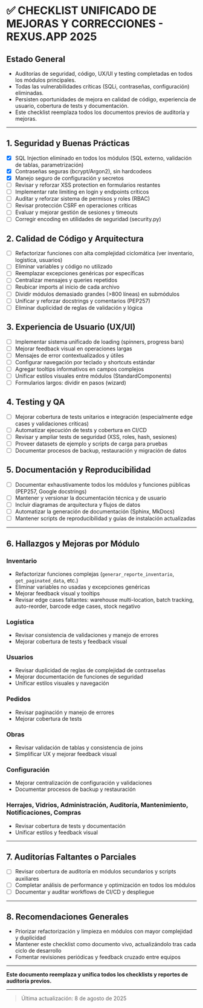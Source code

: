 # ✅ CHECKLIST UNIFICADO DE MEJORAS Y CORRECCIONES - REXUS.APP 2025

## Estado General
- Auditorías de seguridad, código, UX/UI y testing completadas en todos los módulos principales.
- Todas las vulnerabilidades críticas (SQLi, contraseñas, configuración) eliminadas.
- Persisten oportunidades de mejora en calidad de código, experiencia de usuario, cobertura de tests y documentación.
- Este checklist reemplaza todos los documentos previos de auditoría y mejoras.

---

## 1. Seguridad y Buenas Prácticas
- [x] SQL Injection eliminado en todos los módulos (SQL externo, validación de tablas, parametrización)
- [x] Contraseñas seguras (bcrypt/Argon2), sin hardcodeos
- [x] Manejo seguro de configuración y secretos
- [ ] Revisar y reforzar XSS protection en formularios restantes
- [ ] Implementar rate limiting en login y endpoints críticos
- [ ] Auditar y reforzar sistema de permisos y roles (RBAC)
- [ ] Revisar protección CSRF en operaciones críticas
- [ ] Evaluar y mejorar gestión de sesiones y timeouts
- [ ] Corregir encoding en utilidades de seguridad (security.py)

## 2. Calidad de Código y Arquitectura
- [ ] Refactorizar funciones con alta complejidad ciclomática (ver inventario, logistica, usuarios)
- [ ] Eliminar variables y código no utilizado
- [ ] Reemplazar excepciones genéricas por específicas
- [ ] Centralizar mensajes y queries repetidos
- [ ] Reubicar imports al inicio de cada archivo
- [ ] Dividir módulos demasiado grandes (>800 líneas) en submódulos
- [ ] Unificar y reforzar docstrings y comentarios (PEP257)
- [ ] Eliminar duplicidad de reglas de validación y lógica

## 3. Experiencia de Usuario (UX/UI)
- [ ] Implementar sistema unificado de loading (spinners, progress bars)
- [ ] Mejorar feedback visual en operaciones largas
- [ ] Mensajes de error contextualizados y útiles
- [ ] Configurar navegación por teclado y shortcuts estándar
- [ ] Agregar tooltips informativos en campos complejos
- [ ] Unificar estilos visuales entre módulos (StandardComponents)
- [ ] Formularios largos: dividir en pasos (wizard)

## 4. Testing y QA
- [ ] Mejorar cobertura de tests unitarios e integración (especialmente edge cases y validaciones críticas)
- [ ] Automatizar ejecución de tests y cobertura en CI/CD
- [ ] Revisar y ampliar tests de seguridad (XSS, roles, hash, sesiones)
- [ ] Proveer datasets de ejemplo y scripts de carga para pruebas
- [ ] Documentar procesos de backup, restauración y migración de datos

## 5. Documentación y Reproducibilidad
- [ ] Documentar exhaustivamente todos los módulos y funciones públicas (PEP257, Google docstrings)
- [ ] Mantener y versionar la documentación técnica y de usuario
- [ ] Incluir diagramas de arquitectura y flujos de datos
- [ ] Automatizar la generación de documentación (Sphinx, MkDocs)
- [ ] Mantener scripts de reproducibilidad y guías de instalación actualizadas

---

## 6. Hallazgos y Mejoras por Módulo

### Inventario
- Refactorizar funciones complejas (`generar_reporte_inventario`, `get_paginated_data`, etc.)
- Eliminar variables no usadas y excepciones genéricas
- Mejorar feedback visual y tooltips
- Revisar edge cases faltantes: warehouse multi-location, batch tracking, auto-reorder, barcode edge cases, stock negativo

### Logística
- Revisar consistencia de validaciones y manejo de errores
- Mejorar cobertura de tests y feedback visual

### Usuarios
- Revisar duplicidad de reglas de complejidad de contraseñas
- Mejorar documentación de funciones de seguridad
- Unificar estilos visuales y navegación

### Pedidos
- Revisar paginación y manejo de errores
- Mejorar cobertura de tests

### Obras
- Revisar validación de tablas y consistencia de joins
- Simplificar UX y mejorar feedback visual

### Configuración
- Mejorar centralización de configuración y validaciones
- Documentar procesos de backup y restauración

### Herrajes, Vidrios, Administración, Auditoría, Mantenimiento, Notificaciones, Compras
- Revisar cobertura de tests y documentación
- Unificar estilos y feedback visual

---

## 7. Auditorías Faltantes o Parciales
- [ ] Revisar cobertura de auditoría en módulos secundarios y scripts auxiliares
- [ ] Completar análisis de performance y optimización en todos los módulos
- [ ] Documentar y auditar workflows de CI/CD y despliegue

---

## 8. Recomendaciones Generales
- Priorizar refactorización y limpieza en módulos con mayor complejidad y duplicidad
- Mantener este checklist como documento vivo, actualizándolo tras cada ciclo de desarrollo
- Fomentar revisiones periódicas y feedback cruzado entre equipos

---

**Este documento reemplaza y unifica todos los checklists y reportes de auditoría previos.**

---

> Última actualización: 8 de agosto de 2025
